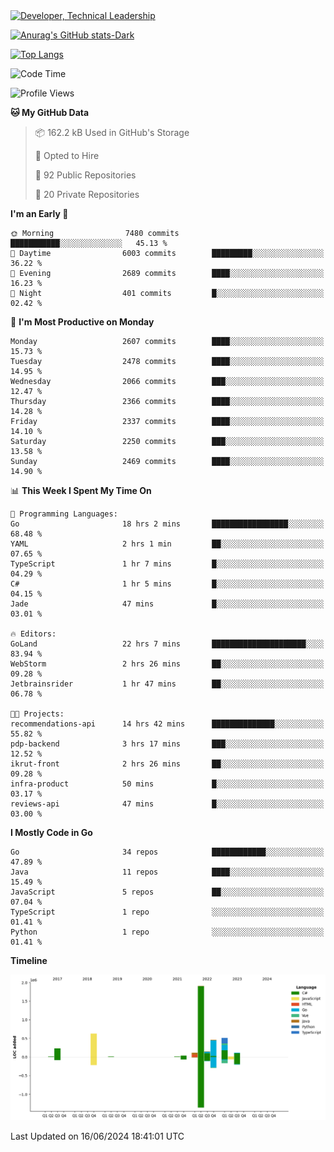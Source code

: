 <div>
  <a href="https://www.linkedin.com/in/arielpineiro/" target="_blank" rel="nofollow noopener noreferrer">
    <img src="https://img.shields.io/badge/-LinkedIn-%230077B5?style=for-the-badge&logo=linkedin&logoColor=white" alt="Developer, Technical Leadership" title="Ariel Piñeiro">
  </a>
</div>

[![Anurag's GitHub stats-Dark](https://github-readme-stats.vercel.app/api?username=arielsrv&show_icons=true&theme=dark#gh-dark-mode-only)](https://github.com/anuraghazra/github-readme-stats#gh-dark-mode-only)

[![Top Langs](https://github-readme-stats.vercel.app/api/top-langs/?username=arielsrv&layout=compact&langs_count=10&theme=dark#gh-dark-mode-only)](https://github.com/anuraghazra/github-readme-stats&theme=dark#gh-dark-mode-only)

<!--START_SECTION:waka-->
![Code Time](http://img.shields.io/badge/Code%20Time-950%20hrs%2023%20mins-blue)

![Profile Views](http://img.shields.io/badge/Profile%20Views-0-blue)

**🐱 My GitHub Data** 

> 📦 162.2 kB Used in GitHub's Storage 
 > 
> 💼 Opted to Hire
 > 
> 📜 92 Public Repositories 
 > 
> 🔑 20 Private Repositories 
 > 
**I'm an Early 🐤** 

```text
🌞 Morning                7480 commits        ███████████░░░░░░░░░░░░░░   45.13 % 
🌆 Daytime                6003 commits        █████████░░░░░░░░░░░░░░░░   36.22 % 
🌃 Evening                2689 commits        ████░░░░░░░░░░░░░░░░░░░░░   16.23 % 
🌙 Night                  401 commits         █░░░░░░░░░░░░░░░░░░░░░░░░   02.42 % 
```
📅 **I'm Most Productive on Monday** 

```text
Monday                   2607 commits        ████░░░░░░░░░░░░░░░░░░░░░   15.73 % 
Tuesday                  2478 commits        ████░░░░░░░░░░░░░░░░░░░░░   14.95 % 
Wednesday                2066 commits        ███░░░░░░░░░░░░░░░░░░░░░░   12.47 % 
Thursday                 2366 commits        ████░░░░░░░░░░░░░░░░░░░░░   14.28 % 
Friday                   2337 commits        ████░░░░░░░░░░░░░░░░░░░░░   14.10 % 
Saturday                 2250 commits        ███░░░░░░░░░░░░░░░░░░░░░░   13.58 % 
Sunday                   2469 commits        ████░░░░░░░░░░░░░░░░░░░░░   14.90 % 
```


📊 **This Week I Spent My Time On** 

```text
💬 Programming Languages: 
Go                       18 hrs 2 mins       █████████████████░░░░░░░░   68.48 % 
YAML                     2 hrs 1 min         ██░░░░░░░░░░░░░░░░░░░░░░░   07.65 % 
TypeScript               1 hr 7 mins         █░░░░░░░░░░░░░░░░░░░░░░░░   04.29 % 
C#                       1 hr 5 mins         █░░░░░░░░░░░░░░░░░░░░░░░░   04.15 % 
Jade                     47 mins             █░░░░░░░░░░░░░░░░░░░░░░░░   03.01 % 

🔥 Editors: 
GoLand                   22 hrs 7 mins       █████████████████████░░░░   83.94 % 
WebStorm                 2 hrs 26 mins       ██░░░░░░░░░░░░░░░░░░░░░░░   09.28 % 
Jetbrainsrider           1 hr 47 mins        ██░░░░░░░░░░░░░░░░░░░░░░░   06.78 % 

🐱‍💻 Projects: 
recommendations-api      14 hrs 42 mins      ██████████████░░░░░░░░░░░   55.82 % 
pdp-backend              3 hrs 17 mins       ███░░░░░░░░░░░░░░░░░░░░░░   12.52 % 
ikrut-front              2 hrs 26 mins       ██░░░░░░░░░░░░░░░░░░░░░░░   09.28 % 
infra-product            50 mins             █░░░░░░░░░░░░░░░░░░░░░░░░   03.17 % 
reviews-api              47 mins             █░░░░░░░░░░░░░░░░░░░░░░░░   03.00 % 
```

**I Mostly Code in Go** 

```text
Go                       34 repos            ████████████░░░░░░░░░░░░░   47.89 % 
Java                     11 repos            ████░░░░░░░░░░░░░░░░░░░░░   15.49 % 
JavaScript               5 repos             ██░░░░░░░░░░░░░░░░░░░░░░░   07.04 % 
TypeScript               1 repo              ░░░░░░░░░░░░░░░░░░░░░░░░░   01.41 % 
Python                   1 repo              ░░░░░░░░░░░░░░░░░░░░░░░░░   01.41 % 
```



**Timeline**

![Lines of Code chart](https://raw.githubusercontent.com/arielsrv/arielsrv/main/assets/bar_graph.png)


 Last Updated on 16/06/2024 18:41:01 UTC
<!--END_SECTION:waka-->
